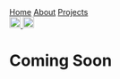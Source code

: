 <html lang="en">
<link href="main.css" rel="stylesheet">
<div class="topnav"> 
  <a href="https://tuckeryazdani.github.io/MyWebsite/">Home</a>
  <a href="about.html">About</a>
  <a class="active" href="projects.html">Projects</a>
  </div>  
  <a href="https://www.linkedin.com/in/tuckeryazdani/" target="_blank"><img src="https://user-images.githubusercontent.com/84822334/148589136-9acd742f-e004-4d54-b1b4-181f8bc7dc98.png" class="social" width="20" height="20" title="LinkedIn">
  </a><a href="https://github.com/tuckeryazdani/" target="_blank"><img src="https://user-images.githubusercontent.com/84822334/148658020-ae86cfb7-f259-4503-93fc-156a168d2a9d.png" class="social" width="20" height="20" title="GitHub"></a>

  <h1> Coming Soon </h1>
  
</html>

